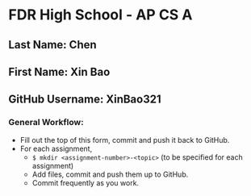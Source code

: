 # FDR High School - AP CS A

## Last Name: Chen
## First Name: Xin Bao
## GitHub Username: XinBao321


### General Workflow:
* Fill out the top of this form, commit and push it back to GitHub.
* For each assignment,
  * `$ mkdir <assignment-number>-<topic>` (to be specified for each assignment)
  * Add files, commit and push them up to GitHub.
  * Commit frequently as you work.
